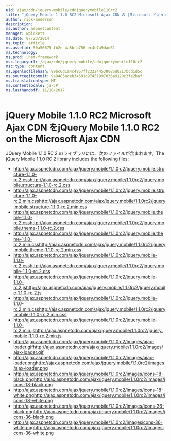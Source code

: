```yaml
---
uid: ajax/cdn/jquery-mobile/cdnjquerymobile110rc2
title: "jQuery Mobile 1.1.0 RC2 Microsoft Ajax CDN の |Microsoft ドキュメント"
author: rick-anderson
description: 
ms.author: aspnetcontent
manager: wpickett
ms.date: 07/23/2014
ms.topic: article
ms.assetid: 50a56675-fb2e-4a5b-b756-ec4e7a9dad61
ms.technology: 
ms.prod: .net-framework
msc.legacyurl: /ajax/cdn/jquery-mobile/cdnjquerymobile110rc2
msc.type: content
ms.openlocfilehash: 89bc6d1a4c4957ff233244530085d0217bcd1d5c
ms.sourcegitcommit: 9a9483aceb34591c97451997036a9120c3fe2baf
ms.translationtype: MT
ms.contentlocale: ja-JP
ms.lasthandoff: 11/10/2017
---
```

<a name="jquery-mobile-110-rc2-on-the-microsoft-ajax-cdn"></a><span data-ttu-id="4e086-102">jQuery Mobile 1.1.0 RC2 Microsoft Ajax CDN を</span><span class="sxs-lookup"><span data-stu-id="4e086-102">jQuery Mobile 1.1.0 RC2 on the Microsoft Ajax CDN</span></span>
====================
<span data-ttu-id="4e086-103">JQuery Mobile 1.1.0 RC 2 のライブラリには、次のファイルが含まれます。</span><span class="sxs-lookup"><span data-stu-id="4e086-103">The jQuery Mobile 1.1.0 RC 2 library includes the following files:</span></span>

- <span data-ttu-id="4e086-104">http://ajax.aspnetcdn.com/ajax/jquery.mobile/1.1.0rc2/jquery.mobile.structure-1.1.0-rc.2.css</span><span class="sxs-lookup"><span data-stu-id="4e086-104">http://ajax.aspnetcdn.com/ajax/jquery.mobile/1.1.0rc2/jquery.mobile.structure-1.1.0-rc.2.css</span></span>
- <span data-ttu-id="4e086-105">http://ajax.aspnetcdn.com/ajax/jquery.mobile/1.1.0rc2/jquery.mobile.structure-1.1.0-rc.2.min.css</span><span class="sxs-lookup"><span data-stu-id="4e086-105">http://ajax.aspnetcdn.com/ajax/jquery.mobile/1.1.0rc2/jquery.mobile.structure-1.1.0-rc.2.min.css</span></span>
- <span data-ttu-id="4e086-106">http://ajax.aspnetcdn.com/ajax/jquery.mobile/1.1.0rc2/jquery.mobile.theme-1.1.0-rc.2.css</span><span class="sxs-lookup"><span data-stu-id="4e086-106">http://ajax.aspnetcdn.com/ajax/jquery.mobile/1.1.0rc2/jquery.mobile.theme-1.1.0-rc.2.css</span></span>
- <span data-ttu-id="4e086-107">http://ajax.aspnetcdn.com/ajax/jquery.mobile/1.1.0rc2/jquery.mobile.theme-1.1.0-rc.2.min.css</span><span class="sxs-lookup"><span data-stu-id="4e086-107">http://ajax.aspnetcdn.com/ajax/jquery.mobile/1.1.0rc2/jquery.mobile.theme-1.1.0-rc.2.min.css</span></span>
- <span data-ttu-id="4e086-108">http://ajax.aspnetcdn.com/ajax/jquery.mobile/1.1.0rc2/jquery.mobile-1.1.0-rc.2.css</span><span class="sxs-lookup"><span data-stu-id="4e086-108">http://ajax.aspnetcdn.com/ajax/jquery.mobile/1.1.0rc2/jquery.mobile-1.1.0-rc.2.css</span></span>
- <span data-ttu-id="4e086-109">http://ajax.aspnetcdn.com/ajax/jquery.mobile/1.1.0rc2/jquery.mobile-1.1.0-rc.2.js</span><span class="sxs-lookup"><span data-stu-id="4e086-109">http://ajax.aspnetcdn.com/ajax/jquery.mobile/1.1.0rc2/jquery.mobile-1.1.0-rc.2.js</span></span>
- <span data-ttu-id="4e086-110">http://ajax.aspnetcdn.com/ajax/jquery.mobile/1.1.0rc2/jquery.mobile-1.1.0-rc.2.min.css</span><span class="sxs-lookup"><span data-stu-id="4e086-110">http://ajax.aspnetcdn.com/ajax/jquery.mobile/1.1.0rc2/jquery.mobile-1.1.0-rc.2.min.css</span></span>
- <span data-ttu-id="4e086-111">http://ajax.aspnetcdn.com/ajax/jquery.mobile/1.1.0rc2/jquery.mobile-1.1.0-rc.2.min.js</span><span class="sxs-lookup"><span data-stu-id="4e086-111">http://ajax.aspnetcdn.com/ajax/jquery.mobile/1.1.0rc2/jquery.mobile-1.1.0-rc.2.min.js</span></span>
- <span data-ttu-id="4e086-112">http://ajax.aspnetcdn.com/ajax/jquery.mobile/1.1.0rc2/images/ajax-loader.gif</span><span class="sxs-lookup"><span data-stu-id="4e086-112">http://ajax.aspnetcdn.com/ajax/jquery.mobile/1.1.0rc2/images/ajax-loader.gif</span></span>
- <span data-ttu-id="4e086-113">http://ajax.aspnetcdn.com/ajax/jquery.mobile/1.1.0rc2/images/ajax-loader.png</span><span class="sxs-lookup"><span data-stu-id="4e086-113">http://ajax.aspnetcdn.com/ajax/jquery.mobile/1.1.0rc2/images/ajax-loader.png</span></span>
- <span data-ttu-id="4e086-114">http://ajax.aspnetcdn.com/ajax/jquery.mobile/1.1.0rc2/images/icons-18-black.png</span><span class="sxs-lookup"><span data-stu-id="4e086-114">http://ajax.aspnetcdn.com/ajax/jquery.mobile/1.1.0rc2/images/icons-18-black.png</span></span>
- <span data-ttu-id="4e086-115">http://ajax.aspnetcdn.com/ajax/jquery.mobile/1.1.0rc2/images/icons-18-white.png</span><span class="sxs-lookup"><span data-stu-id="4e086-115">http://ajax.aspnetcdn.com/ajax/jquery.mobile/1.1.0rc2/images/icons-18-white.png</span></span>
- <span data-ttu-id="4e086-116">http://ajax.aspnetcdn.com/ajax/jquery.mobile/1.1.0rc2/images/icons-36-black.png</span><span class="sxs-lookup"><span data-stu-id="4e086-116">http://ajax.aspnetcdn.com/ajax/jquery.mobile/1.1.0rc2/images/icons-36-black.png</span></span>
- <span data-ttu-id="4e086-117">http://ajax.aspnetcdn.com/ajax/jquery.mobile/1.1.0rc2/imagesicons-36-white.png</span><span class="sxs-lookup"><span data-stu-id="4e086-117">http://ajax.aspnetcdn.com/ajax/jquery.mobile/1.1.0rc2/imagesicons-36-white.png</span></span>
